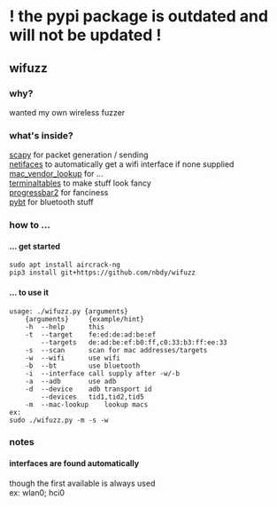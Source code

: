 # ! the pypi package is outdated and will not be updated !

## wifuzz

### why?
wanted my own wireless fuzzer

### what's inside?
[scapy](https://scapy.net/) for packet generation / sending<br>
[netifaces](https://pypi.org/project/netifaces/) to automatically get a wifi interface if none supplied<br>
[mac_vendor_lookup](https://pypi.org/project/mac-vendor-lookup/) for ...<br>
[terminaltables](https://pypi.org/project/terminaltables/) to make stuff look fancy<br>
[progressbar2](https://pypi.org/project/progressbar2/) for fanciness<br>
[pybt](https://github.com/nbdy/pybt) for bluetooth stuff<br>

### how to ...
#### ... get started
```shell script
sudo apt install aircrack-ng
pip3 install git+https://github.com/nbdy/wifuzz
```
#### ... to use it
```shell script
usage: ./wifuzz.py {arguments}
	{arguments}		{example/hint}
	-h	--help		this
	-t	--target	fe:ed:de:ad:be:ef
		--targets	de:ad:be:ef:b0:ff,c0:33:b3:ff:ee:33
	-s	--scan		scan for mac addresses/targets
	-w	--wifi		use wifi
	-b	--bt		use bluetooth
	-i	--interface	call supply after -w/-b
	-a	--adb		use adb
	-d	--device	adb transport id
		--devices	tid1,tid2,tid5
	-m	--mac-lookup	lookup macs
ex:
sudo ./wifuzz.py -m -s -w
```
### notes
#### interfaces are found automatically
though the first available is always used<br>
ex: wlan0; hci0
